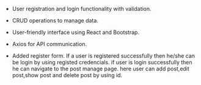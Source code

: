 - User registration and login functionality with validation.
- CRUD operations to manage data.
- User-friendly interface using React and Bootstrap.
- Axios for API communication.

- Added register form. If a user is registered successfully then he/she can be login by using registed credencials.
  if user is login successfully then he can navigate to the post manage page.
  here user can add post,edit post,show post and delete post by using id.